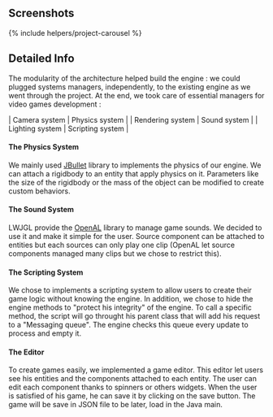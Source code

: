 <!--- Grégoire Boiron <gregoire.boiron@gmail.com> --->
<!--- Copyright (c) 2018-2019 Grégoire Boiron  All Rights Reserved. --->

Screenshots
--------------------
{% include helpers/project-carousel %}

Detailed Info
--------------------
The modularity of the architecture helped build the engine : 
we could plugged systems managers, independently, to the existing engine as we went through the project. 
At the end, we took care of essential managers for video games development :

| Camera system | Physics system |
| Rendering system | Sound system |
| Lighting system | Scripting system |

#### The Physics System
We mainly used [JBullet](http://jbullet.advel.cz/) library to implements the physics of our engine. 
We can attach a rigidbody to an entity that apply physics on it. 
Parameters like the size of the rigidbody or the mass of the object can be modified to create custom behaviors.

#### The Sound System
LWJGL provide the [OpenAL](https://www.openal.org/) library to manage game sounds. 
We decided to use it and make it simple for the user. 
Source component can be attached to entities but each sources can only play one clip (OpenAL let source components managed many clips but we chose to restrict this).

#### The Scripting System
We chose to implements a scripting system to allow users to create their game logic without knowing the engine. In addition, we chose to hide the engine methods to "protect his integrity" of the engine. To call a specific method, the script will go throught his parent class that will add his request to a "Messaging queue". The engine checks this queue every update to process and empty it.

#### The Editor
To create games easily, we implemented a game editor. 
This editor let users see his entities and the components attached to each entity. 
The user can edit each component thanks to spinners or others widgets. 
When the user is satisfied of his game, he can save it by clicking on the save button. 
The game will be save in JSON file to be later, load in the Java main.
